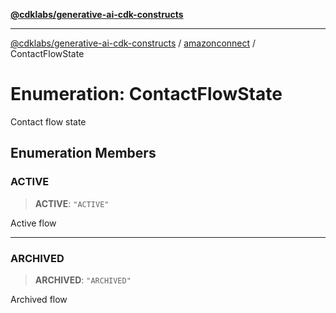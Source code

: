 [**@cdklabs/generative-ai-cdk-constructs**](../../../../README.md)

***

[@cdklabs/generative-ai-cdk-constructs](../../../../README.md) / [amazonconnect](../README.md) / ContactFlowState

# Enumeration: ContactFlowState

Contact flow state

## Enumeration Members

### ACTIVE

> **ACTIVE**: `"ACTIVE"`

Active flow

***

### ARCHIVED

> **ARCHIVED**: `"ARCHIVED"`

Archived flow
